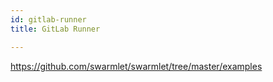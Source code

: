 ```yaml
---
id: gitlab-runner
title: GitLab Runner

---
```


https://github.com/swarmlet/swarmlet/tree/master/examples
